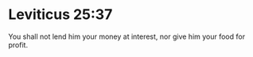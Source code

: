# Leviticus 25:37

You shall not lend him your money at interest, nor give him your food for profit.
